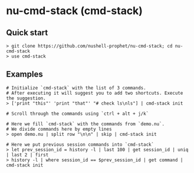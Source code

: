 # nu-cmd-stack (cmd-stack)

## Quick start

```nushel no-run
> git clone https://github.com/nushell-prophet/nu-cmd-stack; cd nu-cmd-stack
> use cmd-stack
```

## Examples

```nushell no-run
# Initialize `cmd-stack` with the list of 3 commands.
# After executing it will suggest you to add two shortcuts. Execute the suggestion.
> ['print "this"' 'print "that"' "# check ls\nls"] | cmd-stack init

# Scroll through the commands using `ctrl + alt + j/k`
```

```nushell no-run
# Here we fill `cmd-stack` with the commands from `demo.nu`.
# We divide commands here by empty lines
> open demo.nu | split row "\n\n" | skip | cmd-stack init
```

```nushell no-run
# Here we put previous session commands into `cmd-stack`
> let prev_session_id = history -l | last 100 | get session_id | uniq | last 2 | first
> history -l | where session_id == $prev_session_id | get command | cmd-stack init
```
